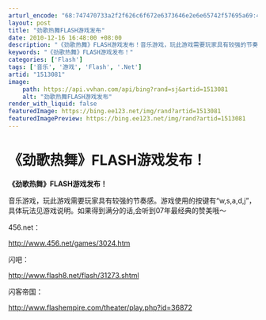 ```yaml
---
arturl_encode: "68:747470733a2f2f626c6f672e6373646e2e6e65742f57695a69:4d2f61727469636c652f64657461696c732f31353133303831"
layout: post
title: "劲歌热舞FLASH游戏发布"
date: 2010-12-16 16:48:00 +08:00
description: "《劲歌热舞》FLASH游戏发布！音乐游戏，玩此游戏需要玩家具有较强的节奏感。游戏使用的按键有“w,s"
keywords: "《劲歌热舞》FLASH游戏发布！"
categories: ['Flash']
tags: ['音乐', '游戏', 'Flash', '.Net']
artid: "1513081"
image:
    path: https://api.vvhan.com/api/bing?rand=sj&artid=1513081
    alt: "劲歌热舞FLASH游戏发布"
render_with_liquid: false
featuredImage: https://bing.ee123.net/img/rand?artid=1513081
featuredImagePreview: https://bing.ee123.net/img/rand?artid=1513081
---
```


# 《劲歌热舞》FLASH游戏发布！

**《劲歌热舞》FLASH游戏发布！**

音乐游戏，玩此游戏需要玩家具有较强的节奏感。游戏使用的按键有“w,s,a,d,j”，具体玩法见游戏说明。如果得到满分的话,会听到07年最经典的赞美哦～

456.net：

<http://www.456.net/games/3024.htm>

闪吧：

<http://www.flash8.net/flash/31273.shtml>

闪客帝国：

<http://www.flashempire.com/theater/play.php?id=36872>